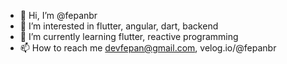 - 👋 Hi, I’m @fepanbr
- 👀 I’m interested in flutter, angular, dart, backend
- 🌱 I’m currently learning flutter, reactive programming
- 📫 How to reach me devfepan@gmail.com, velog.io/@fepanbr


<!---
fepanbr/fepanbr is a ✨ special ✨ repository because its `README.md` (this file) appears on your GitHub profile.
You can click the Preview link to take a look at your changes.
--->
